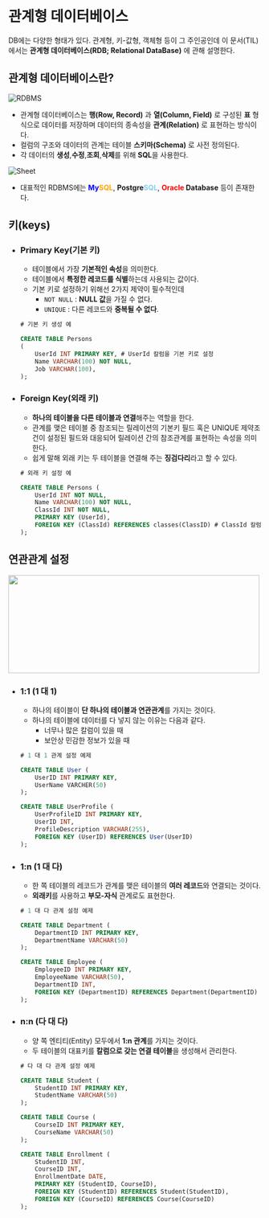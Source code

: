 # 관계형 데이터베이스

DB에는 다양한 형태가 있다. 관계형, 키-값형, 객체형 등이 그 주인공인데 이 문서(TIL)에서는 **관계형 데이터베이스(RDB; Relational DataBase)** 에 관해 설명한다.

## 관계형 데이터베이스란?
![RDBMS](https://velog.velcdn.com/images/choijaehyeokk/post/5d76cf78-1f24-44e8-bfef-565eff096a47/rdbms.png)

+ 관계형 데이터베이스는 **행(Row, Record)** 과 **열(Column, Field)** 로 구성된 **표** 형식으로 데이터를 저장하며 데이터의 종속성을 **관계(Relation)** 로 표현하는 방식이다.
+ 컬럼의 구조와 데이터의 관계는 테이블 **스키마(Schema)** 로 사전 정의된다.
+ 각 데이터의 **생성**,**수정**,**조회**,**삭제**를 위해 **SQL**을 사용한다.

![Sheet](https://velog.velcdn.com/images%2Fchoijaehyeokk%2Fpost%2Fd0e4d03e-2b2f-4a15-9cfe-c0968d336b5e%2FUntitled.png)
+ 대표적인 RDBMS에는 **<span style="color:blue">My</span><span style="color:orange">SQL</span>**, **Postgre<span style="color:skyblue">SQL</span>**, **<span style="color:red">Oracle</span> Database** 등이 존재한다.

## 키(keys)
+ ### Primary Key(기본 키)
    + 테이블에서 가장 **기본적인 속성**을 의미한다.
    + 테이블에서 **특정한 레코드를 식별**하는데 사용되는 값이다.
    + 기본 키로 설정하기 위해선 2가지 제약이 필수적인데
        + ``NOT NULL`` : **NULL 값**을 가질 수 없다.
        + ``UNIQUE`` : 다른 레코드와 **중복될 수 없다**.
    ```SQL
    # 기본 키 생성 예

    CREATE TABLE Persons
    (
        UserId INT PRIMARY KEY, # UserId 칼럼을 기본 키로 설정
        Name VARCHAR(100) NOT NULL,
        Job VARCHAR(100),
    );
    ```
+ ### Foreign Key(외래 키)
    + **하나의 테이블을 다른 테이블과 연결**해주는 역할을 한다.
    + 관계를 맺은 테이블 중 참조되는 릴레이션의 기본키 필드 혹은 UNIQUE 제약조건이 설정된 필드와 대응되어 릴레이션 간의 참조관계를 표현하는 속성을 의미한다.
    + 쉽게 말해 외래 키는 두 테이블을 연결해 주는 **징검다리**라고 할 수 있다.
    ```SQL
    # 외래 키 설정 예

    CREATE TABLE Persons (
        UserId INT NOT NULL,
        Name VARCHAR(100) NOT NULL,
        ClassId INT NOT NULL,
        PRIMARY KEY (UserId),
        FOREIGN KEY (ClassId) REFERENCES classes(ClassID) # ClassId 칼럼을 외래 키로 설정하고 classes 테이블에서 ClassID 필드를 참조
    );
    ```
## 연관관계 설정
<img src="https://img1.daumcdn.net/thumb/R1280x0/?scode=mtistory2&fname=https%3A%2F%2Fblog.kakaocdn.net%2Fdn%2FctM422%2FbtrOlLAF46v%2FWJwxSyjkBDddzEZc8dssM0%2Fimg.png" width="500" height="195"><br>
+ ### 1:1 (1 대 1)
    + 하나의 테이블이 **단 하나의 테이블과 연관관계**를 가지는 것이다.
    + 하나의 테이블에 데이터를 다 넣지 않는 이유는 다음과 같다.
        + 너무나 많은 칼럼이 있을 때
        + 보안상 민감한 정보가 있을 때
    ```SQL
    # 1 대 1 관계 설정 예제

    CREATE TABLE User (
        UserID INT PRIMARY KEY,
        UserName VARCHER(50)
    );
    ```
    ```SQL
    CREATE TABLE UserProfile (
        UserProfileID INT PRIMARY KEY,
        UserID INT,
        ProfileDescription VARCHAR(255),
        FOREIGN KEY (UserID) REFERENCES User(UserID)
    );
    ```
+ ### 1:n (1 대 다)
    + 한 쪽 테이블의 레코드가 관계를 맺은 테이블의 **여러 레코드**와 연결되는 것이다.
    + **외래키**를 사용하고 **부모-자식** 관계로도 표현한다.
    ```SQL
    # 1 대 다 관계 설정 예제

    CREATE TABLE Department (
        DepartmentID INT PRIMARY KEY,
        DepartmentName VARCHAR(50)
    );
    ```
    ```SQL
    CREATE TABLE Employee (
        EmployeeID INT PRIMARY KEY,
        EmployeeName VARCHAR(50),
        DepartmentID INT,
        FOREIGN KEY (DepartmentID) REFERENCES Department(DepartmentID)
    );
    ```
+ ### n:n (다 대 다)
    + 양 쪽 엔티티(Entity) 모두에서 **1:n 관계**를 가지는 것이다.
    + 두 테이블의 대표키를 **칼럼으로 갖는 연결 테이블**을 생성해서 관리한다.
    ```SQL
    # 다 대 다 관계 설정 예제

    CREATE TABLE Student (
        StudentID INT PRIMARY KEY,
        StudentName VARCHAR(50)
    );
    ```
    ```SQL
    CREATE TABLE Course (
        CourseID INT PRIMARY KEY,
        CourseName VARCHAR(50)
    );
    ```
    ```SQL
    CREATE TABLE Enrollment (
        StudentID INT,
        CourseID INT,
        EnrollmentDate DATE,
        PRIMARY KEY (StudentID, CourseID),
        FOREIGN KEY (StudentID) REFERENCES Student(StudentID),
        FOREIGN KEY (CourseID) REFERENCES Course(CourseID)
    );
    ```